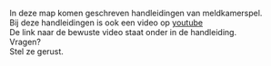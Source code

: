 In deze map komen geschreven handleidingen van meldkamerspel.<br/>
Bij deze handleidingen is ook een video op [youtube](https://www.youtube.com/channel/UCtnQsgKZiXRNIR69pBRufTA)<br/>
De link naar de bewuste video staat onder in de handleiding.
<br/>
Vragen?<br/>
Stel ze gerust.